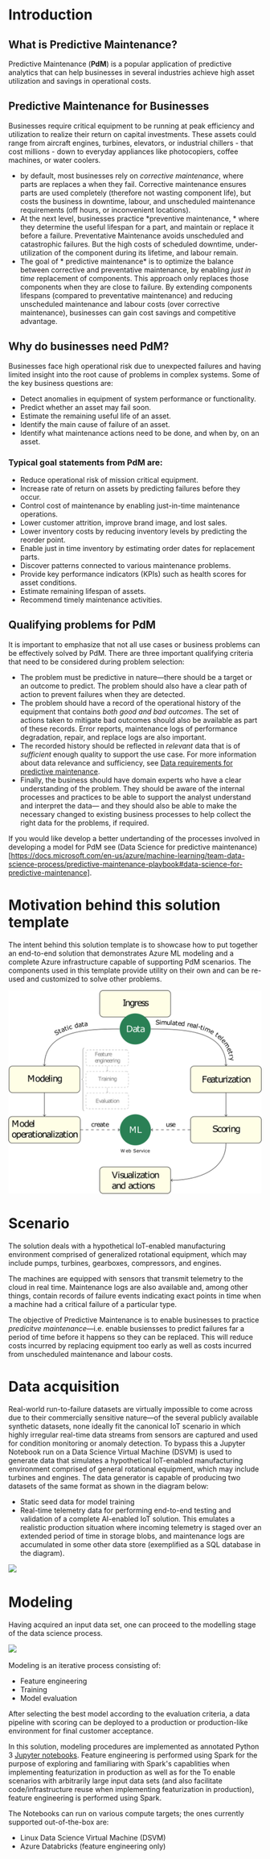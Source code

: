 # Introduction
## What is Predictive Maintenance?
Predictive Maintenance (**PdM**) is a popular application of predictive analytics that can help businesses in several industries achieve high asset utilization and savings in operational costs. 

## Predictive Maintenance for Businesses

Businesses require critical equipment to be running at peak efficiency and utilization to realize their return on capital investments. These assets could range from aircraft engines, turbines, elevators, or industrial chillers - that cost millions - down to everyday appliances like photocopiers, coffee machines, or water coolers. 

* by default, most businesses rely on *corrective maintenance*, where parts are replaces a when they fail. Corrective maintenance ensures parts are used completely (therefore not wasting component life), but costs the business in downtime, labour, and unscheduled maintenance requirements (off hours, or inconvenient locations). 
* At the next level, businesses practice *preventive maintenance, * where they determine the useful lifespan for a part, and maintain or replace it before a failure. Preventative Maintenance avoids unscheduled and catastrophic failures. But the high costs of scheduled downtime, under-utilization of the component during its lifetime, and labour remain. 
* The goal of * predictive maintenance* is to optimize the balance between corrective and preventative maintenance, by enabling *just in time* replacement of components. This approach only replaces those components when they are close to failure. By extending components lifespans (compared to preventative maintenance) and reducing unscheduled maintenance and labour costs (over corrective maintenance), businesses can gain cost savings and competitive advantage. 

## Why do businesses need PdM?
Businesses face high operational risk due to unexpected failures and having limited insight into the root cause of problems in complex systems. Some of the key business questions are:

* Detect anomalies in equipment of system performance or functionality.
* Predict whether an asset may fail soon.
* Estimate the remaining useful life of an asset. 
* Identify the main cause of failure of an asset. 
* Identify what maintenance actions need to be done, and when by, on an asset. 

### Typical goal statements from PdM are:

* Reduce operational risk of mission critical equipment. 
* Increase rate of return on assets by predicting failures before they occur. 
* Control cost of maintenance by enabling just-in-time maintenance operations. 
* Lower customer attrition, improve brand image, and lost sales. 
* Lower inventory costs by reducing inventory levels by predicting the reorder point.
* Enable just in time inventory by estimating order dates for replacement parts.
* Discover patterns connected to various maintenance problems. 
* Provide key performance indicators (KPIs) such as health scores for asset conditions. 
* Estimate remaining lifespan of assets. 
* Recommend timely maintenance activities. 


## Qualifying problems for PdM

It is important to emphasize that not all use cases or business problems can be effectively solved by PdM. There are three important qualifying criteria that need to be considered during problem selection:

* The problem must be predictive in nature—there should be a target or an outcome to predict. The problem should also have a clear path of action to prevent failures when they are detected. 
* The problem should have a record of the operational history of the equipment that contains *both good and bad outcomes*. The set of actions taken to mitigate bad outcomes should also be available as part of these records. Error reports, maintenance logs of performance degradation, repair, and replace logs are also important. 
* The recorded history should be reflected in *relevant* data that is of *sufficient* enough quality to support the use case. For more information about data relevance and sufficiency, see [Data requirements for predictive maintenance](https://docs.microsoft.com/en-us/azure/machine-learning/team-data-science-process/predictive-maintenance-playbook#data-requirements-for-predictive-maintenance).
* Finally, the business should have domain experts who have a clear understanding of the problem. They should be aware of the internal processes and practices to be able to support the analyst understand and interpret the data— and they should also be able to make the necessary changed to existing business processes to help collect the right data for the problems, if required.

If you would like develop a better undertanding of the processes involved in developing a model for PdM see (Data Science for predictive maintenance)[https://docs.microsoft.com/en-us/azure/machine-learning/team-data-science-process/predictive-maintenance-playbook#data-science-for-predictive-maintenance].


# Motivation behind this solution template

The intent behind this solution template is to showcase how to put together an end-to-end solution that demonstrates Azure ML modeling and a complete Azure infrastructure capable of supporting PdM scenarios. The components used in this template provide utility on their own and can be re-used and customized to solve other problems. 

![](img/dataFlow.png)

# Scenario

The solution deals with a hypothetical IoT-enabled manufacturing environment comprised of generalized rotational equipment, which may include pumps, turbines, gearboxes, compressors, and engines.

The machines are equipped with sensors that transmit telemetry to the cloud in real time. Maintenance logs are also available and, among other things, contain records of failure events indicating exact points in time when a machine had a critical failure of a particular type.

The objective of Predictive Maintenance is to enable businesses to practice *predicitve maintenance*—i.e. enable busiensses to predict failures far a period of time before it happens so they can be replaced. This will reduce costs incurred by replacing equipment too early as well as costs incurred from unscheduled maintenance and labour costs.

# Data acquisition

Real-world run-to-failure datasets are virtually impossible to come across due to their commercially sensitive nature—of the several publicly available synthetic datasets, none ideally fit the canonical IoT scenario in which highly irregular real-time data streams from sensors are captured and used for condition monitoring or anomaly detection. To bypass this a Jupyter Notebook run on a Data Science Virtual Machine (DSVM) is used to generate data that simulates a hypothetical IoT-enabled manufacturing environment comprised of general rotational equipment, which may include turbines and engines. The data generator is capable of producing two datasets of the same format as shown in the diagram below:

* Static seed data for model training
* Real-time telemetry data for performing end-to-end testing and validation of a complete AI-enabled IoT solution. This emulates a realistic production situation where incoming telemetry is staged over an extended period of time in storage blobs, and maintenance logs are accumulated in some other data store (exemplified as a SQL database in the diagram).

![](img/data_collection.png)

# Modeling

Having acquired an input data set, one can proceed to the modelling stage of the data science process.

![](img/modeling.png)

Modeling is an iterative process consisting of:

* Feature engineering
* Training
* Model evaluation

After selecting the best model according to the evaluation criteria, a data pipeline with scoring can be deployed to a production or production-like environment for final customer acceptance.

In this solution, modeling procedures are implemented as annotated Python 3 [Jupyter notebooks](src/Notebooks). Feature engineering is performed using Spark for the purpose of exploring and familiaring with Spark's capablities when implementing featurization in production as well as for the 
To enable scenarios with arbitrarily large input data sets (and also facilitate code/infrastructure reuse when implementing featurization in production), feature engineering is performed using Spark.

The Notebooks can run on various compute targets; the ones currently supported out-of-the-box are:

* Linux Data Science Virtual Machine (DSVM)
* Azure Databricks (feature engineering only)



